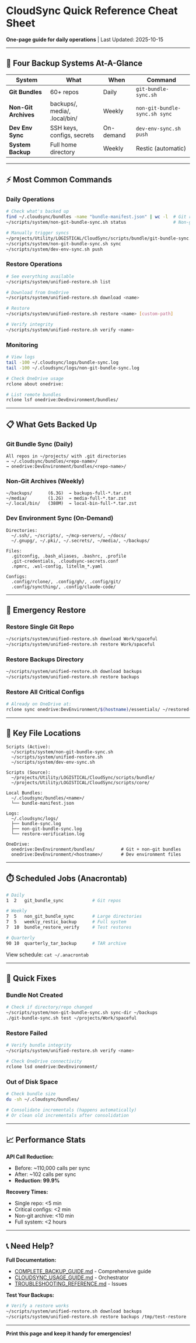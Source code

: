 # CloudSync Quick Reference Cheat Sheet

**One-page guide for daily operations** | Last Updated: 2025-10-15

---

## 🎯 Four Backup Systems At-A-Glance

| System | What | When | Command |
|--------|------|------|---------|
| **Git Bundles** | 60+ repos | Daily | `git-bundle-sync.sh` |
| **Non-Git Archives** | backups/, media/, .local/bin/ | Weekly | `non-git-bundle-sync.sh sync` |
| **Dev Env Sync** | SSH keys, configs, secrets | On-demand | `dev-env-sync.sh push` |
| **System Backup** | Full home directory | Weekly | Restic (automatic) |

---

## ⚡ Most Common Commands

### Daily Operations
```bash
# Check what's backed up
find ~/.cloudsync/bundles -name "bundle-manifest.json" | wc -l  # Git repos
~/scripts/system/non-git-bundle-sync.sh status                  # Non-git

# Manually trigger syncs
~/projects/Utility/LOGISTICAL/CloudSync/scripts/bundle/git-bundle-sync.sh
~/scripts/system/non-git-bundle-sync.sh sync
~/scripts/system/dev-env-sync.sh push
```

### Restore Operations
```bash
# See everything available
~/scripts/system/unified-restore.sh list

# Download from OneDrive
~/scripts/system/unified-restore.sh download <name>

# Restore
~/scripts/system/unified-restore.sh restore <name> [custom-path]

# Verify integrity
~/scripts/system/unified-restore.sh verify <name>
```

### Monitoring
```bash
# View logs
tail -100 ~/.cloudsync/logs/bundle-sync.log
tail -100 ~/.cloudsync/logs/non-git-bundle-sync.log

# Check OneDrive usage
rclone about onedrive:

# List remote bundles
rclone lsf onedrive:DevEnvironment/bundles/
```

---

## 📋 What Gets Backed Up

### Git Bundle Sync (Daily)
```
All repos in ~/projects/ with .git directories
→ ~/.cloudsync/bundles/<repo-name>/
→ onedrive:DevEnvironment/bundles/<repo-name>/
```

### Non-Git Archives (Weekly)
```
~/backups/      (6.3G)  → backups-full-*.tar.zst
~/media/        (1.2G)  → media-full-*.tar.zst
~/.local/bin/   (380M)  → local-bin-full-*.tar.zst
```

### Dev Environment Sync (On-Demand)
```
Directories:
  ~/.ssh/, ~/scripts/, ~/mcp-servers/, ~/docs/
  ~/.gnupg/, ~/.pki/, ~/.secrets/, ~/media/, ~/backups/

Files:
  .gitconfig, .bash_aliases, .bashrc, .profile
  .git-credentials, .cloudsync-secrets.conf
  .npmrc, .wsl-config, litellm_*.yaml

Configs:
  .config/rclone/, .config/gh/, .config/git/
  .config/syncthing/, .config/claude-code/
```

---

## 🚨 Emergency Restore

### Restore Single Git Repo
```bash
~/scripts/system/unified-restore.sh download Work/spaceful
~/scripts/system/unified-restore.sh restore Work/spaceful
```

### Restore Backups Directory
```bash
~/scripts/system/unified-restore.sh download backups
~/scripts/system/unified-restore.sh restore backups
```

### Restore All Critical Configs
```bash
# Already on OneDrive at:
rclone sync onedrive:DevEnvironment/$(hostname)/essentials/ ~/restored-configs/
```

---

## 📁 Key File Locations

```
Scripts (Active):
  ~/scripts/system/non-git-bundle-sync.sh
  ~/scripts/system/unified-restore.sh
  ~/scripts/system/dev-env-sync.sh

Scripts (Source):
  ~/projects/Utility/LOGISTICAL/CloudSync/scripts/bundle/
  ~/projects/Utility/LOGISTICAL/CloudSync/scripts/core/

Local Bundles:
  ~/.cloudsync/bundles/<name>/
  └── bundle-manifest.json

Logs:
  ~/.cloudsync/logs/
  ├── bundle-sync.log
  ├── non-git-bundle-sync.log
  └── restore-verification.log

OneDrive:
  onedrive:DevEnvironment/bundles/          # Git + non-git bundles
  onedrive:DevEnvironment/<hostname>/       # Dev environment files
```

---

## ⏱️ Scheduled Jobs (Anacrontab)

```bash
# Daily
1  2   git_bundle_sync           # Git repos

# Weekly
7  5   non_git_bundle_sync       # Large directories
7  5   weekly_restic_backup      # Full system
7  10  bundle_restore_verify     # Test restores

# Quarterly
90 10  quarterly_tar_backup      # TAR archive
```

View schedule: `cat ~/.anacrontab`

---

## 🔧 Quick Fixes

### Bundle Not Created
```bash
# Check if directory/repo changed
~/scripts/system/non-git-bundle-sync.sh sync-dir ~/backups
./git-bundle-sync.sh test ~/projects/Work/spaceful
```

### Restore Failed
```bash
# Verify bundle integrity
~/scripts/system/unified-restore.sh verify <name>

# Check OneDrive connectivity
rclone lsd onedrive:DevEnvironment/
```

### Out of Disk Space
```bash
# Check bundle size
du -sh ~/.cloudsync/bundles/

# Consolidate incrementals (happens automatically)
# Or clean old incrementals after consolidation
```

---

## 📈 Performance Stats

**API Call Reduction:**
- Before: ~110,000 calls per sync
- After: ~102 calls per sync
- **Reduction: 99.9%**

**Recovery Times:**
- Single repo: <5 min
- Critical configs: <2 min
- Non-git archive: <10 min
- Full system: <2 hours

---

## 📞 Need Help?

**Full Documentation:**
- [COMPLETE_BACKUP_GUIDE.md](./COMPLETE_BACKUP_GUIDE.md) - Comprehensive guide
- [CLOUDSYNC_USAGE_GUIDE.md](./CLOUDSYNC_USAGE_GUIDE.md) - Orchestrator
- [TROUBLESHOOTING_REFERENCE.md](./TROUBLESHOOTING_REFERENCE.md) - Issues

**Test Your Backups:**
```bash
# Verify a restore works
~/scripts/system/unified-restore.sh download backups
~/scripts/system/unified-restore.sh restore backups /tmp/test-restore
```

---

**Print this page and keep it handy for emergencies!**
